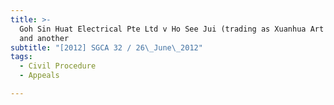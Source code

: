 ```yaml
---
title: >-
  Goh Sin Huat Electrical Pte Ltd v Ho See Jui (trading as Xuanhua Art Gallery)
  and another
subtitle: "[2012] SGCA 32 / 26\_June\_2012"
tags:
  - Civil Procedure
  - Appeals

---
```


